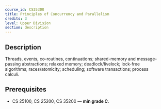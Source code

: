 ```yaml
---
course_id: CS35300
title: Principles of Concurrency and Parallelism
credits: 3
level: Upper Division
section: description
---
```


## Description
Threads, events, co-routines, continuations; shared-memory and message-passing abstractions; relaxed memory; deadlock/livelock; lock-free algorithms; races/atomicity; scheduling; software transactions; process calculi.

## Prerequisites
- CS 25100, CS 25200, CS 35200 — **min grade C**.
